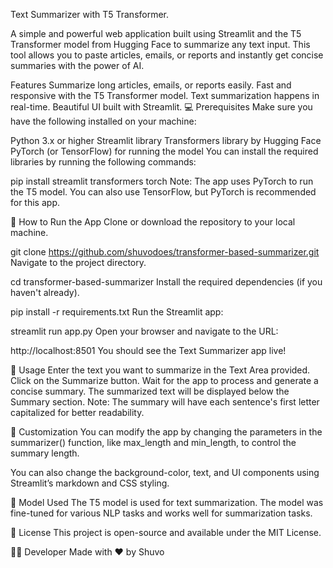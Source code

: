 
Text Summarizer with T5 Transformer.

A simple and powerful web application built using Streamlit and the T5 Transformer model from Hugging Face to summarize any text input. This tool allows you to paste articles, emails, or reports and instantly get concise summaries with the power of AI.

Features
Summarize long articles, emails, or reports easily.
Fast and responsive with the T5 Transformer model.
Text summarization happens in real-time.
Beautiful UI built with Streamlit.
💻 Prerequisites
Make sure you have the following installed on your machine:

Python 3.x or higher
Streamlit library
Transformers library by Hugging Face
PyTorch (or TensorFlow) for running the model
You can install the required libraries by running the following commands:


pip install streamlit transformers torch
Note: The app uses PyTorch to run the T5 model. You can also use TensorFlow, but PyTorch is recommended for this app.

🚀 How to Run the App
Clone or download the repository to your local machine.



git clone https://github.com/shuvodoes/transformer-based-summarizer.git
Navigate to the project directory.



cd transformer-based-summarizer
Install the required dependencies (if you haven't already).



pip install -r requirements.txt
Run the Streamlit app:



streamlit run app.py
Open your browser and navigate to the URL:



http://localhost:8501
You should see the Text Summarizer app live!

📝 Usage
Enter the text you want to summarize in the Text Area provided.
Click on the Summarize button.
Wait for the app to process and generate a concise summary.
The summarized text will be displayed below the Summary section.
Note: The summary will have each sentence's first letter capitalized for better readability.

🔧 Customization
You can modify the app by changing the parameters in the summarizer() function, like max_length and min_length, to control the summary length.

You can also change the background-color, text, and UI components using Streamlit’s markdown and CSS styling.

🤖 Model Used
The T5 model is used for text summarization. The model was fine-tuned for various NLP tasks and works well for summarization tasks.

📝 License
This project is open-source and available under the MIT License.

👨‍💻 Developer
Made with ❤️ by Shuvo


